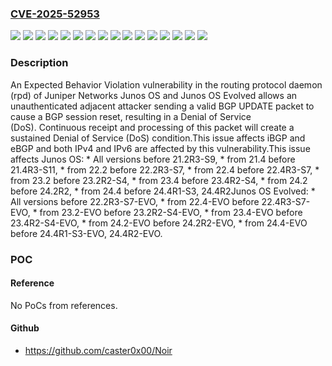 ### [CVE-2025-52953](https://cve.mitre.org/cgi-bin/cvename.cgi?name=CVE-2025-52953)
![](https://img.shields.io/static/v1?label=Product&message=Junos%20OS%20Evolved&color=blue)
![](https://img.shields.io/static/v1?label=Product&message=Junos%20OS&color=blue)
![](https://img.shields.io/static/v1?label=Version&message=0%20&color=brightgreen)
![](https://img.shields.io/static/v1?label=Version&message=21.4%20&color=brightgreen)
![](https://img.shields.io/static/v1?label=Version&message=22.2%20&color=brightgreen)
![](https://img.shields.io/static/v1?label=Version&message=22.4%20&color=brightgreen)
![](https://img.shields.io/static/v1?label=Version&message=22.4-EVO%20&color=brightgreen)
![](https://img.shields.io/static/v1?label=Version&message=23.2%20&color=brightgreen)
![](https://img.shields.io/static/v1?label=Version&message=23.2-EVO%20&color=brightgreen)
![](https://img.shields.io/static/v1?label=Version&message=23.4%20&color=brightgreen)
![](https://img.shields.io/static/v1?label=Version&message=23.4-EVO%20&color=brightgreen)
![](https://img.shields.io/static/v1?label=Version&message=24.2%20&color=brightgreen)
![](https://img.shields.io/static/v1?label=Version&message=24.2-EVO%20&color=brightgreen)
![](https://img.shields.io/static/v1?label=Version&message=24.4%20&color=brightgreen)
![](https://img.shields.io/static/v1?label=Version&message=24.4-EVO%20&color=brightgreen)
![](https://img.shields.io/static/v1?label=Vulnerability&message=CWE-440%20Expected%20Behavior%20Violation&color=brightgreen)

### Description

An Expected Behavior Violation vulnerability in the routing protocol daemon (rpd) of Juniper Networks Junos OS and Junos OS Evolved allows an unauthenticated adjacent attacker sending a valid BGP UPDATE packet to cause a BGP session reset, resulting in a Denial of Service (DoS). Continuous receipt and processing of this packet will create a sustained Denial of Service (DoS) condition.This issue affects iBGP and eBGP and both IPv4 and IPv6 are affected by this vulnerability.This issue affects Junos OS:  *  All versions before 21.2R3-S9,  *  from 21.4 before 21.4R3-S11,  *  from 22.2 before 22.2R3-S7,  *  from 22.4 before 22.4R3-S7,  *  from 23.2 before 23.2R2-S4,  *  from 23.4 before 23.4R2-S4,  *  from 24.2 before 24.2R2,  *  from 24.4 before 24.4R1-S3, 24.4R2Junos OS Evolved:  *  All versions before 22.2R3-S7-EVO,  *  from 22.4-EVO before 22.4R3-S7-EVO,  *  from 23.2-EVO before 23.2R2-S4-EVO,  *  from 23.4-EVO before 23.4R2-S4-EVO,  *  from 24.2-EVO before 24.2R2-EVO,  *  from 24.4-EVO before 24.4R1-S3-EVO, 24.4R2-EVO.

### POC

#### Reference
No PoCs from references.

#### Github
- https://github.com/caster0x00/Noir

